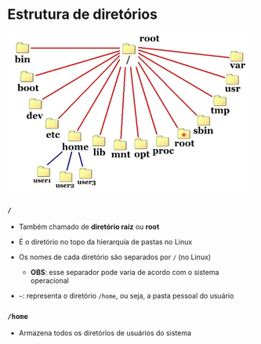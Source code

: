 # Estrutura de diretórios

![](./assets/linux-filesystem.jpg.webp)

### `/` 

* Também chamado de **diretório raiz** ou **root**

* É o diretório no topo da hierarquia de pastas no Linux

* Os nomes de cada diretório são separados por `/` (no Linux)

  * **OBS**: esse separador pode varia de acordo com o sistema operacional

* `~`: representa o diretório `/home`, ou seja, a pasta pessoal do usuário

### `/home`

* Armazena todos os diretórios de usuários do sistema